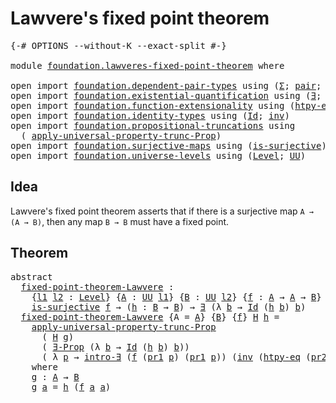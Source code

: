 # Lawvere's fixed point theorem

<pre class="Agda"><a id="42" class="Symbol">{-#</a> <a id="46" class="Keyword">OPTIONS</a> <a id="54" class="Pragma">--without-K</a> <a id="66" class="Pragma">--exact-split</a> <a id="80" class="Symbol">#-}</a>

<a id="85" class="Keyword">module</a> <a id="92" href="foundation.lawveres-fixed-point-theorem.html" class="Module">foundation.lawveres-fixed-point-theorem</a> <a id="132" class="Keyword">where</a>

<a id="139" class="Keyword">open</a> <a id="144" class="Keyword">import</a> <a id="151" href="foundation.dependent-pair-types.html" class="Module">foundation.dependent-pair-types</a> <a id="183" class="Keyword">using</a> <a id="189" class="Symbol">(</a><a id="190" href="foundation-core.dependent-pair-types.html#502" class="Record">Σ</a><a id="191" class="Symbol">;</a> <a id="193" href="foundation-core.dependent-pair-types.html#575" class="InductiveConstructor">pair</a><a id="197" class="Symbol">;</a> <a id="199" href="foundation-core.dependent-pair-types.html#592" class="Field">pr1</a><a id="202" class="Symbol">;</a> <a id="204" href="foundation-core.dependent-pair-types.html#604" class="Field">pr2</a><a id="207" class="Symbol">)</a>
<a id="209" class="Keyword">open</a> <a id="214" class="Keyword">import</a> <a id="221" href="foundation.existential-quantification.html" class="Module">foundation.existential-quantification</a> <a id="259" class="Keyword">using</a> <a id="265" class="Symbol">(</a><a id="266" href="foundation.existential-quantification.html#1759" class="Function">∃</a><a id="267" class="Symbol">;</a> <a id="269" href="foundation.existential-quantification.html#1645" class="Function">∃-Prop</a><a id="275" class="Symbol">;</a> <a id="277" href="foundation.existential-quantification.html#2219" class="Function">intro-∃</a><a id="284" class="Symbol">)</a>
<a id="286" class="Keyword">open</a> <a id="291" class="Keyword">import</a> <a id="298" href="foundation.function-extensionality.html" class="Module">foundation.function-extensionality</a> <a id="333" class="Keyword">using</a> <a id="339" class="Symbol">(</a><a id="340" href="foundation-core.function-extensionality.html#964" class="Function">htpy-eq</a><a id="347" class="Symbol">)</a>
<a id="349" class="Keyword">open</a> <a id="354" class="Keyword">import</a> <a id="361" href="foundation.identity-types.html" class="Module">foundation.identity-types</a> <a id="387" class="Keyword">using</a> <a id="393" class="Symbol">(</a><a id="394" href="foundation-core.identity-types.html#1754" class="Datatype">Id</a><a id="396" class="Symbol">;</a> <a id="398" href="foundation-core.identity-types.html#2716" class="Function">inv</a><a id="401" class="Symbol">)</a>
<a id="403" class="Keyword">open</a> <a id="408" class="Keyword">import</a> <a id="415" href="foundation.propositional-truncations.html" class="Module">foundation.propositional-truncations</a> <a id="452" class="Keyword">using</a>
  <a id="460" class="Symbol">(</a> <a id="462" href="foundation.propositional-truncations.html#5581" class="Function">apply-universal-property-trunc-Prop</a><a id="497" class="Symbol">)</a>
<a id="499" class="Keyword">open</a> <a id="504" class="Keyword">import</a> <a id="511" href="foundation.surjective-maps.html" class="Module">foundation.surjective-maps</a> <a id="538" class="Keyword">using</a> <a id="544" class="Symbol">(</a><a id="545" href="foundation.surjective-maps.html#1905" class="Function">is-surjective</a><a id="558" class="Symbol">)</a>
<a id="560" class="Keyword">open</a> <a id="565" class="Keyword">import</a> <a id="572" href="foundation.universe-levels.html" class="Module">foundation.universe-levels</a> <a id="599" class="Keyword">using</a> <a id="605" class="Symbol">(</a><a id="606" href="Agda.Primitive.html#597" class="Postulate">Level</a><a id="611" class="Symbol">;</a> <a id="613" href="foundation-core.universe-levels.html#222" class="Primitive">UU</a><a id="615" class="Symbol">)</a>
</pre>
## Idea

Lawvere's fixed point theorem asserts that if there is a surjective map `A → (A → B)`, then any map `B → B` must have a fixed point.

## Theorem

<pre class="Agda"><a id="785" class="Keyword">abstract</a>
  <a id="fixed-point-theorem-Lawvere"></a><a id="796" href="foundation.lawveres-fixed-point-theorem.html#796" class="Function">fixed-point-theorem-Lawvere</a> <a id="824" class="Symbol">:</a>
    <a id="830" class="Symbol">{</a><a id="831" href="foundation.lawveres-fixed-point-theorem.html#831" class="Bound">l1</a> <a id="834" href="foundation.lawveres-fixed-point-theorem.html#834" class="Bound">l2</a> <a id="837" class="Symbol">:</a> <a id="839" href="Agda.Primitive.html#597" class="Postulate">Level</a><a id="844" class="Symbol">}</a> <a id="846" class="Symbol">{</a><a id="847" href="foundation.lawveres-fixed-point-theorem.html#847" class="Bound">A</a> <a id="849" class="Symbol">:</a> <a id="851" href="foundation-core.universe-levels.html#222" class="Primitive">UU</a> <a id="854" href="foundation.lawveres-fixed-point-theorem.html#831" class="Bound">l1</a><a id="856" class="Symbol">}</a> <a id="858" class="Symbol">{</a><a id="859" href="foundation.lawveres-fixed-point-theorem.html#859" class="Bound">B</a> <a id="861" class="Symbol">:</a> <a id="863" href="foundation-core.universe-levels.html#222" class="Primitive">UU</a> <a id="866" href="foundation.lawveres-fixed-point-theorem.html#834" class="Bound">l2</a><a id="868" class="Symbol">}</a> <a id="870" class="Symbol">{</a><a id="871" href="foundation.lawveres-fixed-point-theorem.html#871" class="Bound">f</a> <a id="873" class="Symbol">:</a> <a id="875" href="foundation.lawveres-fixed-point-theorem.html#847" class="Bound">A</a> <a id="877" class="Symbol">→</a> <a id="879" href="foundation.lawveres-fixed-point-theorem.html#847" class="Bound">A</a> <a id="881" class="Symbol">→</a> <a id="883" href="foundation.lawveres-fixed-point-theorem.html#859" class="Bound">B</a><a id="884" class="Symbol">}</a> <a id="886" class="Symbol">→</a>
    <a id="892" href="foundation.surjective-maps.html#1905" class="Function">is-surjective</a> <a id="906" href="foundation.lawveres-fixed-point-theorem.html#871" class="Bound">f</a> <a id="908" class="Symbol">→</a> <a id="910" class="Symbol">(</a><a id="911" href="foundation.lawveres-fixed-point-theorem.html#911" class="Bound">h</a> <a id="913" class="Symbol">:</a> <a id="915" href="foundation.lawveres-fixed-point-theorem.html#859" class="Bound">B</a> <a id="917" class="Symbol">→</a> <a id="919" href="foundation.lawveres-fixed-point-theorem.html#859" class="Bound">B</a><a id="920" class="Symbol">)</a> <a id="922" class="Symbol">→</a> <a id="924" href="foundation.existential-quantification.html#1759" class="Function">∃</a> <a id="926" class="Symbol">(λ</a> <a id="929" href="foundation.lawveres-fixed-point-theorem.html#929" class="Bound">b</a> <a id="931" class="Symbol">→</a> <a id="933" href="foundation-core.identity-types.html#1754" class="Datatype">Id</a> <a id="936" class="Symbol">(</a><a id="937" href="foundation.lawveres-fixed-point-theorem.html#911" class="Bound">h</a> <a id="939" href="foundation.lawveres-fixed-point-theorem.html#929" class="Bound">b</a><a id="940" class="Symbol">)</a> <a id="942" href="foundation.lawveres-fixed-point-theorem.html#929" class="Bound">b</a><a id="943" class="Symbol">)</a>
  <a id="947" href="foundation.lawveres-fixed-point-theorem.html#796" class="Function">fixed-point-theorem-Lawvere</a> <a id="975" class="Symbol">{</a><a id="976" class="Argument">A</a> <a id="978" class="Symbol">=</a> <a id="980" href="foundation.lawveres-fixed-point-theorem.html#980" class="Bound">A</a><a id="981" class="Symbol">}</a> <a id="983" class="Symbol">{</a><a id="984" href="foundation.lawveres-fixed-point-theorem.html#984" class="Bound">B</a><a id="985" class="Symbol">}</a> <a id="987" class="Symbol">{</a><a id="988" href="foundation.lawveres-fixed-point-theorem.html#988" class="Bound">f</a><a id="989" class="Symbol">}</a> <a id="991" href="foundation.lawveres-fixed-point-theorem.html#991" class="Bound">H</a> <a id="993" href="foundation.lawveres-fixed-point-theorem.html#993" class="Bound">h</a> <a id="995" class="Symbol">=</a>
    <a id="1001" href="foundation.propositional-truncations.html#5581" class="Function">apply-universal-property-trunc-Prop</a>
      <a id="1043" class="Symbol">(</a> <a id="1045" href="foundation.lawveres-fixed-point-theorem.html#991" class="Bound">H</a> <a id="1047" href="foundation.lawveres-fixed-point-theorem.html#1174" class="Function">g</a><a id="1048" class="Symbol">)</a>
      <a id="1056" class="Symbol">(</a> <a id="1058" href="foundation.existential-quantification.html#1645" class="Function">∃-Prop</a> <a id="1065" class="Symbol">(λ</a> <a id="1068" href="foundation.lawveres-fixed-point-theorem.html#1068" class="Bound">b</a> <a id="1070" class="Symbol">→</a> <a id="1072" href="foundation-core.identity-types.html#1754" class="Datatype">Id</a> <a id="1075" class="Symbol">(</a><a id="1076" href="foundation.lawveres-fixed-point-theorem.html#993" class="Bound">h</a> <a id="1078" href="foundation.lawveres-fixed-point-theorem.html#1068" class="Bound">b</a><a id="1079" class="Symbol">)</a> <a id="1081" href="foundation.lawveres-fixed-point-theorem.html#1068" class="Bound">b</a><a id="1082" class="Symbol">))</a>
      <a id="1091" class="Symbol">(</a> <a id="1093" class="Symbol">λ</a> <a id="1095" href="foundation.lawveres-fixed-point-theorem.html#1095" class="Bound">p</a> <a id="1097" class="Symbol">→</a> <a id="1099" href="foundation.existential-quantification.html#2219" class="Function">intro-∃</a> <a id="1107" class="Symbol">(</a><a id="1108" href="foundation.lawveres-fixed-point-theorem.html#988" class="Bound">f</a> <a id="1110" class="Symbol">(</a><a id="1111" href="foundation-core.dependent-pair-types.html#592" class="Field">pr1</a> <a id="1115" href="foundation.lawveres-fixed-point-theorem.html#1095" class="Bound">p</a><a id="1116" class="Symbol">)</a> <a id="1118" class="Symbol">(</a><a id="1119" href="foundation-core.dependent-pair-types.html#592" class="Field">pr1</a> <a id="1123" href="foundation.lawveres-fixed-point-theorem.html#1095" class="Bound">p</a><a id="1124" class="Symbol">))</a> <a id="1127" class="Symbol">(</a><a id="1128" href="foundation-core.identity-types.html#2716" class="Function">inv</a> <a id="1132" class="Symbol">(</a><a id="1133" href="foundation-core.function-extensionality.html#964" class="Function">htpy-eq</a> <a id="1141" class="Symbol">(</a><a id="1142" href="foundation-core.dependent-pair-types.html#604" class="Field">pr2</a> <a id="1146" href="foundation.lawveres-fixed-point-theorem.html#1095" class="Bound">p</a><a id="1147" class="Symbol">)</a> <a id="1149" class="Symbol">(</a><a id="1150" href="foundation-core.dependent-pair-types.html#592" class="Field">pr1</a> <a id="1154" href="foundation.lawveres-fixed-point-theorem.html#1095" class="Bound">p</a><a id="1155" class="Symbol">))))</a>
    <a id="1164" class="Keyword">where</a>
    <a id="1174" href="foundation.lawveres-fixed-point-theorem.html#1174" class="Function">g</a> <a id="1176" class="Symbol">:</a> <a id="1178" href="foundation.lawveres-fixed-point-theorem.html#980" class="Bound">A</a> <a id="1180" class="Symbol">→</a> <a id="1182" href="foundation.lawveres-fixed-point-theorem.html#984" class="Bound">B</a>
    <a id="1188" href="foundation.lawveres-fixed-point-theorem.html#1174" class="Function">g</a> <a id="1190" href="foundation.lawveres-fixed-point-theorem.html#1190" class="Bound">a</a> <a id="1192" class="Symbol">=</a> <a id="1194" href="foundation.lawveres-fixed-point-theorem.html#993" class="Bound">h</a> <a id="1196" class="Symbol">(</a><a id="1197" href="foundation.lawveres-fixed-point-theorem.html#988" class="Bound">f</a> <a id="1199" href="foundation.lawveres-fixed-point-theorem.html#1190" class="Bound">a</a> <a id="1201" href="foundation.lawveres-fixed-point-theorem.html#1190" class="Bound">a</a><a id="1202" class="Symbol">)</a>
</pre>